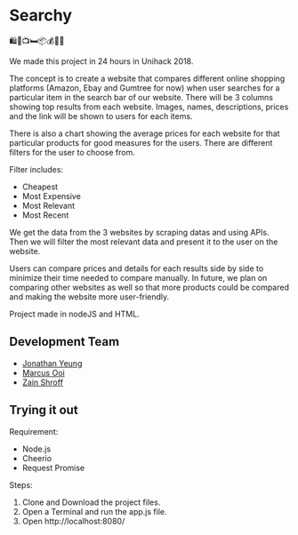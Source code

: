 # Searchy
🛍️🎁📺🛏️📦💰📗💎

We made this project in 24 hours in Unihack 2018.

The concept is to create a website that compares different online shopping platforms (Amazon, Ebay and Gumtree for now) when user searches for a particular item in the search bar of our website. There will be 3 columns showing top results from each website. Images, names, descriptions, prices and the link will be shown to users for each items. 

There is also a chart showing the average prices for each website for that particular products for good measures for the users. There are different filters for the user to choose from.

Filter includes:
- Cheapest
- Most Expensive
- Most Relevant
- Most Recent

We get the data from the 3 websites by scraping datas and using APIs. Then we will filter the most relevant data and present it to the user on the website.

Users can compare prices and details for each results side by side to minimize their time needed to compare manually.
In future, we plan on comparing other websites as well so that more products could be compared and making the website more user-friendly.

Project made in nodeJS and  HTML.

## Development Team
- [Jonathan Yeung](https://github.com/YeungJonathan)
- [Marcus Ooi](https://github.com/MarcusKJOoi)
- [Zain Shroff](https://github.com/zain610)

## Trying it out
Requirement:
- Node.js
- Cheerio
- Request Promise

Steps:
1. Clone and Download the project files.
2. Open a Terminal and run the app.js file.
3. Open http://localhost:8080/
